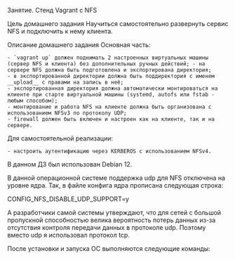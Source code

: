 Занятие. Стенд Vagrant с NFS

Цель домашнего задания
Научиться самостоятельно развернуть сервис NFS и подключить к нему клиента.

Описание домашнего задания
    Основная часть: 
    
    - `vagrant up` должен поднимать 2 настроенных виртуальных машины (сервер NFS и клиента) без дополнительных ручных действий; - на сервере NFS должна быть подготовлена и экспортирована директория; 
    - в экспортированной директории должна быть поддиректория с именем __upload__ с правами на запись в неё; 
    - экспортированная директория должна автоматически монтироваться на клиенте при старте виртуальной машины (systemd, autofs или fstab -  любым способом); 
    - монтирование и работа NFS на клиенте должна быть организована с использованием NFSv3 по протоколу UDP; 
    - firewall должен быть включен и настроен как на клиенте, так и на сервере. 
    
Для самостоятельной реализации: 

    - настроить аутентификацию через KERBEROS с использованием NFSv4.


В данном ДЗ был использован Debian 12.

В данной операционной системе поддержка udp для NFS отключена на уровне ядра. Так, в файле конфига ядра прописана следующая строка:

CONFIG_NFS_DISABLE_UDP_SUPPORT=y

А разработчики самой системы утверждают, что для сетей с большой пропускной способностью велика вероятность потерь данных из-за отсутствия контроля передачи данных в протоколе udp. Поэтому вместо udp я использовал протокол tcp.

После установки и запуска ОС выполняются следующие команды:

